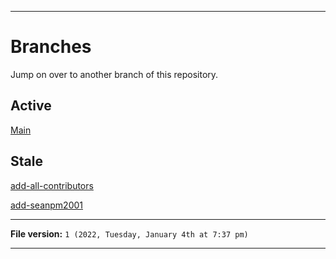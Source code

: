 
***

# Branches

Jump on over to another branch of this repository.

## Active

[Main](https://github.com/seanpm2001/Degoogled_Android_Phone_VM_Research/)

## Stale

[add-all-contributors](https://github.com/seanpm2001/Degoogled_Android_Phone_VM_Research/tree/all-contributors/add-all-contributors/)

[add-seanpm2001](https://github.com/seanpm2001/Degoogled_Android_Phone_VM_Research/tree/all-contributors/add-seanpm2001/)

***

**File version:** `1 (2022, Tuesday, January 4th at 7:37 pm)`

***
